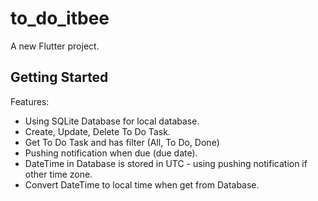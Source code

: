 # to_do_itbee

A new Flutter project.

## Getting Started

Features:
- Using SQLite Database for local database.
- Create, Update, Delete To Do Task.
- Get To Do Task and has filter (All, To Do, Done)
- Pushing notification when due (due date).
- DateTime in Database is stored in UTC - using pushing notification if other time zone.
- Convert DateTime to local time when get from Database.
